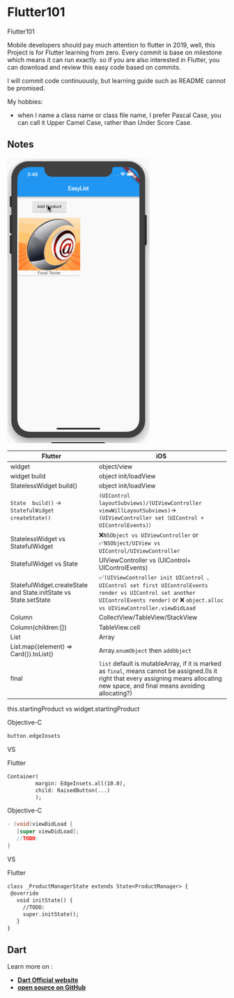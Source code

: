 # Flutter101
Flutter101

Mobile developers should pay much attention to flutter in 2019, well, this Project is for Flutter learning from zero. Every commit is base on milestone which means it can run exactly. so if you are also interested in Flutter, you can download and review this easy code based on commits.

I will commit code continuously, but learning guide such as README cannot be promised.

My hobbies:

 - when I name a class name or class file name, I prefer Pascal Case, you can call it Upper Camel Case, rather than Under Score Case.
 
## Notes

![enter image description here](READMERSC/day2SimulatorScreenShot.gif)

Flutter | iOS
-------------|-------------
widget | object/view
widget build| object init/loadView
StatelessWidget build() | object init/loadView
`State  build()` -> `StatefulWidget  createState()`  |  `(UIControl layoutSubviews)/(UIViewController viewWillLayoutSubviews)`-> `(UIViewController set（UIControl + UIControlEvents)）`
StatelessWidget vs StatefulWidget  |  ❌`NSObject vs UIViewController` or ✅`NSObject/UIView vs UIControl/UIViewController`
StatefulWidget vs  State | UIViewController vs (UIControl+ UIControlEvents)
StatefulWidget.createState and State.initState vs State.setState | ✅`(UIViewController init UIControl 、UIControl set first UIControlEvents render vs UIControl set another UIControlEvents render)` or ❌ `object.alloc vs UIViewController.viewDidLoad`
Column | CollectView/TableView/StackView
Column(children:[]) | TableView.cell
List | Array
List.map((element) => Card()).toList() | Array.`enumObject` then `addObject`
final | `list` default is mutableArray, if it is marked as `final`, means cannot be assigned.(Is it right that every assigning means allocating new space, and final means avoiding allocating?)

this.startingProduct vs widget.startingProduct



Objective-C 

 ```Objective-C
button.edgeInsets
 ```

VS

Flutter

 ```Flutter
Container(
          margin: EdgeInsets.all(10.0),
          child: RaisedButton(...)
          );
 ```

          

Objective-C

 ```Objective-C
- (void)viewDidLoad {
    [super viewDidLoad];
    //TODO:  
}
 ```
 
  VS
  
  Flutter
  
 ```Flutter
class _ProductManagerState extends State<ProductManager> {
  @override
    void initState() {
      //TODO:  
      super.initState();
    }
}
 ```

## Dart

Learn more on :  

 - [**Dart Official website**]( https://www.dartlang.org/ ) 
 - [**open source on GitHub**]( https://github.com/dart-lang/sdk ) 

 



